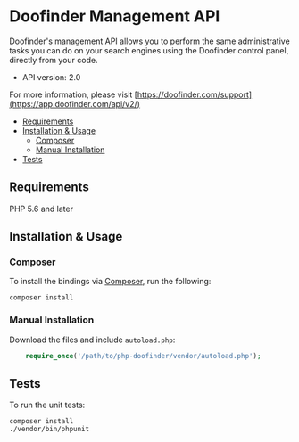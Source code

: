 # Doofinder Management API

Doofinder's management API allows you to perform the same administrative tasks you can do on your search engines using the Doofinder control panel, directly from your code.

- API version: 2.0

For more information, please visit [https://doofinder.com/support](https://app.doofinder.com/api/v2/)

<!-- TOC depthFrom:2 -->

- [Requirements](#requirements)
- [Installation & Usage](#installation--usage)
    - [Composer](#composer)
    - [Manual Installation](#manual-installation)
- [Tests](#tests)

<!-- /TOC -->

## Requirements

PHP 5.6 and later

## Installation & Usage
### Composer

To install the bindings via [Composer](http://getcomposer.org/), run the following:

`composer install`

### Manual Installation

Download the files and include `autoload.php`:

```php
    require_once('/path/to/php-doofinder/vendor/autoload.php');
```

## Tests

To run the unit tests:

```
composer install
./vendor/bin/phpunit
```
